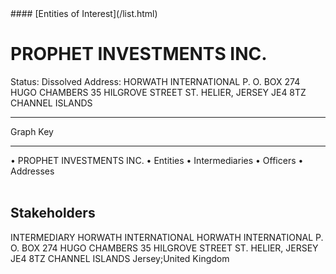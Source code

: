 <link rel="stylesheet" type="text/css" href="../../assets/style.css">
#### [Entities of Interest](/list.html)

<style>
body{background-image:url("http://eoi-graphs.s3-website-eu-west-1.amazonaws.com/PROPHET_INVESTMENTS_INC..png");background-repeat: no-repeat;background-size: contain;}
.markdown>p>span{background-color: white;}
</style>

# PROPHET INVESTMENTS INC.
<span>Status: Dissolved
Address: HORWATH INTERNATIONAL P. O. BOX 274 HUGO CHAMBERS 35 HILGROVE STREET ST. HELIER, JERSEY JE4 8TZ CHANNEL ISLANDS
</span>

---



<div class="legend">
Graph Key
<hr>
<span class="focus">• PROPHET INVESTMENTS INC.</span>
<span class="entity">• Entities</span>
<span class="intermediary">• Intermediaries</span>
<span class="officer">• Officers</span>
<span class="address">• Addresses</span>
</div><br>


## Stakeholders
<span>INTERMEDIARY
HORWATH INTERNATIONAL
HORWATH INTERNATIONAL P. O. BOX 274 HUGO CHAMBERS 35 HILGROVE STREET ST. HELIER, JERSEY JE4 8TZ CHANNEL ISLANDS
Jersey;United Kingdom
</span>


